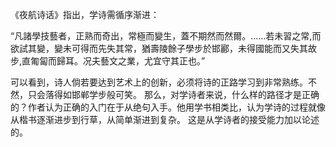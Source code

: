 《夜航诗话》指出，学诗需循序渐进：

“凡諸學技藝者，正熟而奇出，常極而變生，蓋不期然而然爾。……若未習之常,而欲試其變，變未可得而先失其常，猶壽陵餘子學步於邯酈，未得國能而又失其故步,直匍匐而歸耳。况夫藝文之業，尤宜守其正也。”

可以看到，诗人倘若要达到艺术上的创新，必须将诗的正路学习到非常熟练。不然，只会落得如邯郸学步般可笑。
那么，对学诗者来说，什么样的路径才是正确的？作者认为正确的入门在于从绝句入手。他用学书相类比，认为学诗的过程就像从楷书逐渐进步到行草，从简单渐进到复杂。
这是从学诗者的接受能力加以论述的。
